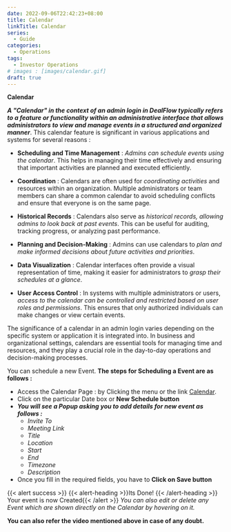 ```yaml
---
date: 2022-09-06T22:42:23+08:00
title: Calendar
linkTitle: Calendar
series:
  - Guide
categories:
  - Operations
tags:
  - Investor Operations
# images : [images/calendar.gif]
draft: true
---
```

**Calendar**

***A "Calendar" in the context of an admin login in DealFlow typically refers to a feature or functionality within an administrative interface that allows administrators to view and manage events in a structured and organized manner***. This calendar feature is significant in various applications and systems for several reasons : 

- **Scheduling and Time Management** : *Admins can schedule events using the calendar*. This helps in managing their time effectively and ensuring that important activities are planned and executed efficiently.

- **Coordination** : Calendars are often used for *coordinating activities* and resources within an organization. Multiple administrators or team members can share a common calendar to avoid scheduling conflicts and ensure that everyone is on the same page.

- **Historical Records** : Calendars also serve as *historical records, allowing admins to look back at past events*. This can be useful for auditing, tracking progress, or analyzing past performance.

- **Planning and Decision-Making** : Admins can use calendars to *plan and make informed decisions about future activities and priorities*.

- **Data Visualization** : Calendar interfaces often provide a visual representation of time, making it easier for administrators to *grasp their schedules at a glance*.

- **User Access Control** : In systems with multiple administrators or users, *access to the calendar can be controlled and restricted based on user roles and permissions*. This ensures that only authorized individuals can make changes or view certain events.

The significance of a calendar in an admin login varies depending on the specific system or application it is integrated into. In business and organizational settings, calendars are essential tools for managing time and resources, and they play a crucial role in the day-to-day operations and decision-making processes.

You can schedule a new Event. **The steps for Scheduling a Event are as follows :**
- Access the Calendar Page
  : by Clicking the menu or the link [Calendar](https://tiesocalangels.ssdspvhub.co/calendar).
- Click on the particular Date box or **New Schedule button**
- ***You will see a Popup asking you to add details for new event as follows :*** 
  - *Invite To*
  - *Meeting Link*
  - *Title*
  - *Location*
  - *Start*
  - *End*
  - *Timezone*
  - *Description*
- Once you fill in the required fields, you have to **Click on Save button**

{{< alert success >}}
{{< alert-heading >}}Its Done! {{< /alert-heading >}}
Your event is now Created{{< /alert >}}
*You can also edit or delete any Event which are shown directly on the Calendar by hovering on it.*

**You can also refer the video mentioned above in case of any doubt.**
